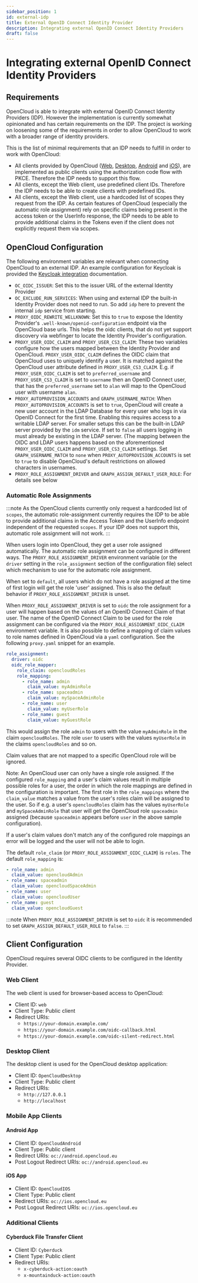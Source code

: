 ```yaml
---
sidebar_position: 1
id: external-idp
title: External OpenID Connect Identity Provider
description: Integrating external OpenID Connect Identity Providers
draft: false
---
```


# Integrating external OpenID Connect Identity Providers

## Requirements

OpenCloud is able to integrate with external OpenID Connect Identity Providers
(IDP). However the implementation is currently somewhat opinionated and has
certain requirements on the IDP. The project is working on loosening some
of the requirements in order to allow OpenCloud to work with a broader range of
identity providers.

This is the list of minimal requirements that an IDP needs to fulfill in order
to work with OpenCloud:

- All clients provided by OpenCloud ([Web](https://github.com/opencloud-eu/web/),
  [Desktop](https://github.com/opencloud-eu/desktop/), [Android](https://github.com/opencloud-eu/android/)
  and [iOS](https://github.com/opencloud-eu/ios/)), are implemented as public clients using the
  authorization code flow with PKCE. Therefore the IDP needs to support this flow.
- All clients, except the Web client, use predefined client IDs. Therefore the IDP needs to
  be able to create clients with predefined IDs.
- All clients, except the Web client, use a hardcoded list of scopes they request from the IDP.
  As certain features of OpenCloud (especially the automatic role assignment) rely on specific claims
  being present in the access token or the UserInfo response, the IDP needs to be able to provide
  additional claims in the Tokens even if the client does not explicitly request them via scopes.

## OpenCloud Configuration

The following environment variables are relevant when connecting OpenCloud to
an external IDP. An example configuration for Keycloak is provided the
[Keycloak integration](keycloak.md) documentation.

- `OC_OIDC_ISSUER`: Set this to the issuer URL of the external Identity Provider
- `OC_EXCLUDE_RUN_SERVICES`: When using and external IDP the built-in Identity Provider
  does not need to run. So add `idp` here to prevent the internal `idp` service from
  starting.
- `PROXY_OIDC_REWRITE_WELLKNOWN`: Set this to `true` to expose the Identity
  Provider's `.well-known/openid-configuration` endpoint via the OpenCloud base
  urls. This helps the oidc clients, that do not yet support discovery via
  webfinger to locate the Identity Provider's configuration.
- `PROXY_USER_OIDC_CLAIM` and `PROXY_USER_CS3_CLAIM`: These two variables
  configure how the users mapped between the Identity Provider and OpenCloud.
  `PROXY_USER_OIDC_CLAIM` defines the OIDC claim that OpenCloud uses to
  uniquely identify a user. It is matched against the OpenCloud user attribute
  defined in `PROXY_USER_CS3_CLAIM`. E.g. if `PROXY_USER_OIDC_CLAIM` is set to
  `preferred_username` and `PROXY_USER_CS3_CLAIM` is set to `username` then an
  OpenID Connect user, that has the `preferred_username` set to `alan` will map
  to the OpenCloud user with username `alan`.
- `PROXY_AUTOPROVISION_ACCOUNTS` and `GRAPH_USERNAME_MATCH`: When
  `PROXY_AUTOPROVISION_ACCOUNTS` is set to `true`, OpenCloud will create a new
  user account in the LDAP Database for every user who logs in via OpenID
  Connect for the first time. Enabling this requires access to a writable LDAP
  server. For smaller setups this can be the built-in LDAP server provided by
  the `idm` service. If set to `false` all users logging in must already be
  existing in the LDAP server. (The mapping between the OIDC and LDAP users
  happens based on the aforementioned `PROXY_USER_OIDC_CLAIM` and
  `PROXY_USER_CS3_CLAIM` settings. Set `GRAPH_USERNAME_MATCH` to `none` when
  `PROXY_AUTOPROVISION_ACCOUNTS` is set to `true` to disable OpenCloud's
  default restrictions on allowed characters in usernames.
- `PROXY_ROLE_ASSIGNMENT_DRIVER` and `GRAPH_ASSIGN_DEFAULT_USER_ROLE`: For
  details see below

### Automatic Role Assignments

:::note
As the OpenCloud clients currently only request a hardcoded list of `scopes`,
the automatic role-assignment currently requires the IDP to be able to provide
additional claims in the Access Token and the UserInfo endpoint independent of
the requested `scopes`. If your IDP does not support this, automatic role
assignment will not work.
:::

When users login into OpenCloud, they get a user role assigned
automatically. The automatic role assignment can be configured in different
ways. The `PROXY_ROLE_ASSIGNMENT_DRIVER` environment variable (or the `driver`
setting in the `role_assignment` section of the configuration file) select which
mechanism to use for the automatic role assignment.

When set to `default`, all users which do not have a role assigned at the time
of first login will get the role 'user' assigned. This is also the
default behavior if `PROXY_ROLE_ASSIGNMENT_DRIVER` is unset.

When `PROXY_ROLE_ASSIGNMENT_DRIVER` is set to `oidc` the role assignment for a
user will happen based on the values of an OpenID Connect Claim of that user.
The name of the OpenID Connect Claim to be used for the role assignment can be
configured via the `PROXY_ROLE_ASSIGNMENT_OIDC_CLAIM` environment variable. It
is also possible to define a mapping of claim values to role names defined in
OpenCloud via a `yaml` configuration. See the following `proxy.yaml` snippet
for an example.

```yaml
role_assignment:
  driver: oidc
  oidc_role_mapper:
    role_claim: opencloudRoles
    role_mapping:
      - role_name: admin
        claim_value: myAdminRole
      - role_name: spaceadmin
        claim_value: mySpaceAdminRole
      - role_name: user
        claim_value: myUserRole
      - role_name: guest
        claim_value: myGuestRole
```

This would assign the role `admin` to users with the value `myAdminRole` in the claim `opencloudRoles`.
The role `user` to users with the values `myUserRole` in the claims `opencloudRoles` and so on.

Claim values that are not mapped to a specific OpenCloud role will be ignored.

Note: An OpenCloud user can only have a single role assigned. If the configured
`role_mapping` and a user's claim values result in multiple possible roles for a user, the order in
which the role mappings are defined in the configuration is important. The first role in the
`role_mappings` where the `claim_value` matches a value from the user's roles claim will be assigned
to the user. So if e.g. a user's `opencloudRoles` claim has the values `myUserRole` and
`mySpaceAdminRole` that user will get the OpenCloud role `spaceadmin` assigned (because `spaceadmin`
appears before `user` in the above sample configuration).

If a user's claim values don't match any of the configured role mappings an error will be logged and
the user will not be able to login.

The default `role_claim` (or `PROXY_ROLE_ASSIGNMENT_OIDC_CLAIM`) is `roles`. The default `role_mapping` is:

```yaml
- role_name: admin
  claim_value: opencloudAdmin
- role_name: spaceadmin
  claim_value: opencloudSpaceAdmin
- role_name: user
  claim_value: opencloudUser
- role_name: guest
  claim_value: opencloudGuest
```

:::note
When `PROXY_ROLE_ASSIGNMENT_DRIVER` is set to `oidc` it is recommended to set `GRAPH_ASSIGN_DEFAULT_USER_ROLE` to `false`.
:::

## Client Configuration

OpenCloud requires several OIDC clients to be configured in the Identity Provider.

### Web Client

The web client is used for browser-based access to OpenCloud:

- Client ID: `web`
- Client Type: Public client
- Redirect URIs:
  - `https://your-domain.example.com/`
  - `https://your-domain.example.com/oidc-callback.html`
  - `https://your-domain.example.com/oidc-silent-redirect.html`

### Desktop Client

The desktop client is used for the OpenCloud desktop application:

- Client ID: `OpenCloudDesktop`
- Client Type: Public client
- Redirect URIs:
  - `http://127.0.0.1`
  - `http://localhost`

### Mobile App Clients

#### Android App

- Client ID: `OpenCloudAndroid`
- Client Type: Public client
- Redirect URIs: `oc://android.opencloud.eu`
- Post Logout Redirect URIs: `oc://android.opencloud.eu`

#### iOS App

- Client ID: `OpenCloudIOS`
- Client Type: Public client
- Redirect URIs: `oc://ios.opencloud.eu`
- Post Logout Redirect URIs: `oc://ios.opencloud.eu`

### Additional Clients

#### Cyberduck File Transfer Client

- Client ID: `Cyberduck`
- Client Type: Public client
- Redirect URIs:
  - `x-cyberduck-action:oauth`
  - `x-mountainduck-action:oauth`
